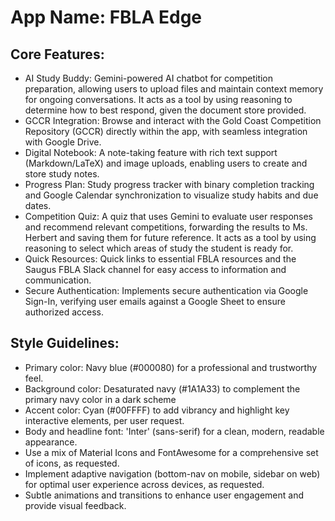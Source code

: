 # **App Name**: FBLA Edge

## Core Features:

- AI Study Buddy: Gemini-powered AI chatbot for competition preparation, allowing users to upload files and maintain context memory for ongoing conversations. It acts as a tool by using reasoning to determine how to best respond, given the document store provided.
- GCCR Integration: Browse and interact with the Gold Coast Competition Repository (GCCR) directly within the app, with seamless integration with Google Drive.
- Digital Notebook: A note-taking feature with rich text support (Markdown/LaTeX) and image uploads, enabling users to create and store study notes.
- Progress Plan: Study progress tracker with binary completion tracking and Google Calendar synchronization to visualize study habits and due dates.
- Competition Quiz: A quiz that uses Gemini to evaluate user responses and recommend relevant competitions, forwarding the results to Ms. Herbert and saving them for future reference. It acts as a tool by using reasoning to select which areas of study the student is ready for.
- Quick Resources: Quick links to essential FBLA resources and the Saugus FBLA Slack channel for easy access to information and communication.
- Secure Authentication: Implements secure authentication via Google Sign-In, verifying user emails against a Google Sheet to ensure authorized access.

## Style Guidelines:

- Primary color: Navy blue (#000080) for a professional and trustworthy feel.
- Background color: Desaturated navy (#1A1A33) to complement the primary navy color in a dark scheme
- Accent color: Cyan (#00FFFF) to add vibrancy and highlight key interactive elements, per user request.
- Body and headline font: 'Inter' (sans-serif) for a clean, modern, readable appearance.
- Use a mix of Material Icons and FontAwesome for a comprehensive set of icons, as requested.
- Implement adaptive navigation (bottom-nav on mobile, sidebar on web) for optimal user experience across devices, as requested.
- Subtle animations and transitions to enhance user engagement and provide visual feedback.